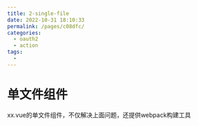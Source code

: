 ```yaml
---
title: 2-single-file
date: 2022-10-31 18:10:33
permalink: /pages/c08dfc/
categories:
  - oauth2
  - action
tags:
  - 
---
```

# 单文件组件


xx.vue的单文件组件，不仅解决上面问题，还提供webpack构建工具


